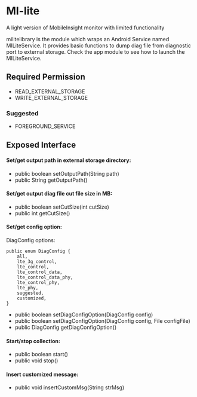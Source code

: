# MI-lite
A light version of MobileInsight monitor with limited functionality

militelibrary is the module which wraps an Android Service named MILiteService. It provides basic functions to dump diag file from diagnostic port to external storage. Check the app module to see how to launch the MILiteService.

## Required Permission
- READ_EXTERNAL_STORAGE
- WRITE_EXTERNAL_STORAGE

### Suggested
- FOREGROUND_SERVICE

## Exposed Interface
#### Set/get output path in external storage directory:
* public boolean setOutputPath(String path)
* public String getOutputPath()

#### Set/get output diag file cut file size in MB:
* public boolean setCutSize(int cutSize)
* public int getCutSize()

#### Set/get config option:
DiagConfig options:

    public enum DiagConfig {
        all,
        lte_3g_control,
        lte_control,
        lte_control_data,
        lte_control_data_phy,
        lte_control_phy,
        lte_phy,
        suggested,
        customized,
    }
* public boolean setDiagConfigOption(DiagConfig config)
* public boolean setDiagConfigOption(DiagConfig config, File configFile)
* public DiagConfig getDiagConfigOption()

#### Start/stop collection:
* public boolean start()
* public void stop()

#### Insert customized message:
* public void insertCustomMsg(String strMsg)

